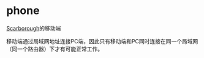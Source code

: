 # phone

[Scarborough](https://github.com/scbrf/scbrf)的移动端

移动端通过局域网地址连接PC端，因此只有移动端和PC同时连接在同一个局域网（同一个路由器）下才有可能正常工作。
